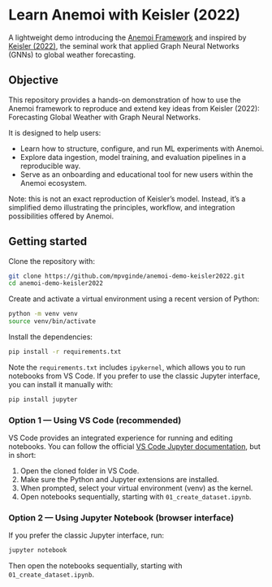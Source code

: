 # Learn Anemoi with Keisler (2022)

A lightweight demo introducing the [Anemoi Framework](https://github.com/ecmwf/anemoi) 
and inspired by [Keisler (2022)](https://arxiv.org/abs/2202.07575), the seminal work 
that applied Graph Neural Networks (GNNs) to global weather forecasting.

## Objective

This repository provides a hands-on demonstration of how to use the Anemoi framework to
reproduce and extend key ideas from Keisler (2022): Forecasting Global Weather with Graph
Neural Networks.

It is designed to help users:
- Learn how to structure, configure, and run ML experiments with Anemoi.
- Explore data ingestion, model training, and evaluation pipelines in a reproducible way.
- Serve as an onboarding and educational tool for new users within the Anemoi ecosystem.

Note: this is not an exact reproduction of Keisler’s model. Instead, it’s a simplified demo
illustrating the principles, workflow, and integration possibilities offered by Anemoi.

## Getting started

Clone the repository with:

```bash
git clone https://github.com/mpvginde/anemoi-demo-keisler2022.git
cd anemoi-demo-keisler2022
```

Create and activate a virtual environment using a recent version of Python:

```bash
python -m venv venv
source venv/bin/activate
```

Install the dependencies:

```bash
pip install -r requirements.txt
```

Note the `requirements.txt` includes `ipykernel`, which allows you to run notebooks
from VS Code. If you prefer to use the classic Jupyter interface, you can install it
manually with:

```bash
pip install jupyter
```

### Option 1 — Using VS Code (recommended)

VS Code provides an integrated experience for running and editing notebooks.
You can follow the official [VS Code Jupyter documentation](https://code.visualstudio.com/docs/datascience/jupyter-notebooks), but in short:

1. Open the cloned folder in VS Code.
2. Make sure the Python and Jupyter extensions are installed.
3. When prompted, select your virtual environment (venv) as the kernel.
4. Open notebooks sequentially, starting with `01_create_dataset.ipynb`.

### Option 2 — Using Jupyter Notebook (browser interface)
  
If you prefer the classic Jupyter interface, run:

```bash
jupyter notebook
```

Then open the notebooks sequentially, starting with `01_create_dataset.ipynb`.
